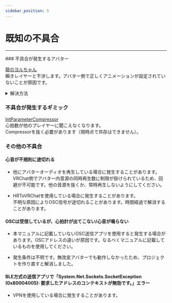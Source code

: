 ```yaml
---
sidebar_position: 5
---
```


# 既知の不具合
<hr/>
### 不具合が発生するアバター

[龍のヨルちゃん](https://skd-noratama.booth.pm/items/3923094)  
瞬きレイヤーと干渉します。アバター側で正しくアニメーションが設定されていないことが原因です。
<details>
<summary>解決方法</summary>

1. アバターのFXレイヤーに指定されているアニメーターを開き、Blinkレイヤーを開きます。
1. プロジェクト上で右クリック→作成→アニメーションで適当なアニメーションを新しく作ります。（場所、名前は何でも良いです。）
1. Blinkレイヤーの「idol 0」ステートを選択し、「なし（モーション）」となっている欄に先ほど作成したアニメーションを指定します。

![](contents\Bugfix_a.png)
</details>

### 不具合が発生するギミック
[IntParameterCompressor](https://booth.pm/ja/items/5575099)  
心拍数が他のプレイヤーに聞こえなくなります。  
Compressorを抜く必要があります（現時点で共存はできません）。

### その他の不具合
#### 心音が不規則に途切れる
- 他にアバターオーディオを再生している場合に発生することがあります。  
VRChat側でアバター内音源の同時再生数に制限が掛けられているため、回避が不可能です。他の音源を抜くか、常時再生しないようにしてください。

- HRToVRChatを使用している場合に発生することがあります。  
不明な原因によりOSC信号が途切れることがあります。時間経過で解消することがあります。

#### OSCは受信しているが、心拍計が出てこない/心音が鳴らない
- 本マニュアルに記載していないOSC送信アプリを使用すると発生する場合があります。OSCアドレスの違いが原因です。なるべくマニュアルに記載しているものを使用してください。

- 発生条件は不明です。無改変アバターでも動作しなかったため、プロジェクトを作り直すと解消しました。


#### BLE方式の送信アプリで「System.Net.Sockets.SocketException (0x80004005): 要求したアドレスのコンテキストが無効です。」エラー
- VPNを使用している場合に発生することがあります。